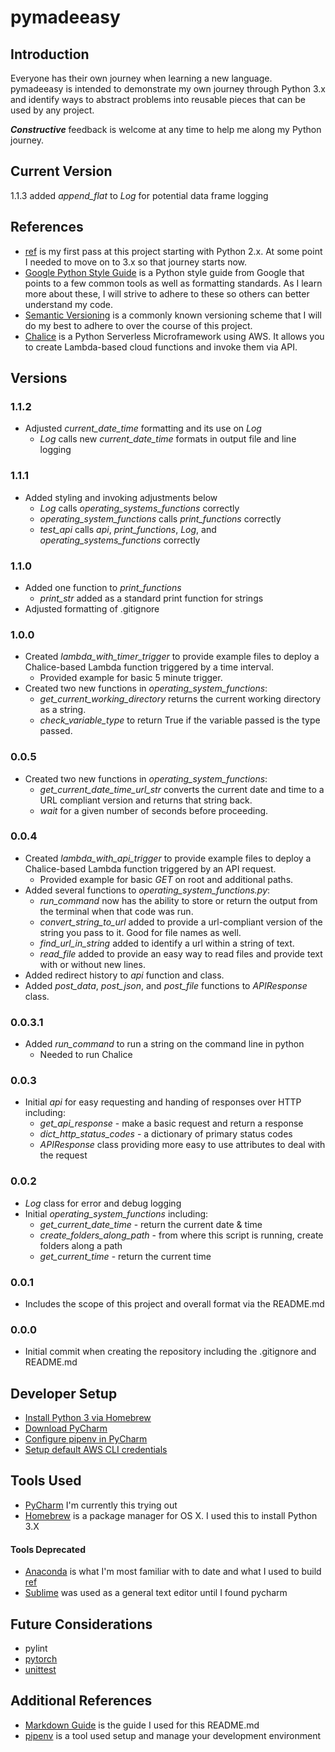 # pymadeeasy
## Introduction
Everyone has their own journey when learning a new language. pymadeeasy is intended to demonstrate my own journey through Python 3.x and identify ways to abstract problems into reusable pieces that can be used by any project.

***Constructive*** feedback is welcome at any time to help me along my Python journey.

## Current Version
1.1.3 added _append_flat_ to _Log_ for potential data frame logging

## References
- [ref](https://github.com/zach-oliver/ref) is my first pass at this project starting with Python 2.x. At some point I needed to move on to 3.x so that journey starts now.
- [Google Python Style Guide](https://google.github.io/styleguide/pyguide.html) is a Python style guide from Google that points to a few common tools as well as formatting standards. As I learn more about these, I will strive to adhere to these so others can better understand my code.
- [Semantic Versioning](https://semver.org/) is a commonly known versioning scheme that I will do my best to adhere to over the course of this project.
- [Chalice](https://github.com/aws/chalice) is a Python Serverless Microframework using AWS. It allows you to create Lambda-based cloud functions and invoke them via API.

## Versions
### 1.1.2
- Adjusted _current_date_time_ formatting and its use on _Log_
    - _Log_ calls new _current_date_time_ formats in output file and line logging

### 1.1.1
- Added styling and invoking adjustments below
    - _Log_ calls _operating_systems_functions_ correctly
    - _operating_system_functions_ calls _print_functions_ correctly
    - _test_api_ calls _api_, _print_functions_, _Log_, and _operating_systems_functions_ correctly

### 1.1.0
- Added one function to _print_functions_
    - _print_str_ added as a standard print function for strings
- Adjusted formatting of .gitignore

### 1.0.0
- Created _lambda_with_timer_trigger_ to provide example files to deploy a Chalice-based Lambda function triggered by a time interval.
    - Provided example for basic 5 minute trigger.
- Created two new functions in _operating_system_functions_:
    - _get_current_working_directory_ returns the current working directory as a string.
    - _check_variable_type_ to return True if the variable passed is the type passed.

### 0.0.5
- Created two new functions in _operating_system_functions_:
    - _get_current_date_time_url_str_ converts the current date and time to a URL compliant version and returns that string back.
    - _wait_ for a given number of seconds before proceeding.

### 0.0.4
- Created _lambda_with_api_trigger_ to provide example files to deploy a Chalice-based Lambda function triggered by an API request.
    - Provided example for basic _GET_ on root and additional paths.
- Added several functions to _operating_system_functions.py_:
    - _run_command_ now has the ability to store or return the output from the terminal when that code was run.
    - _convert_string_to_url_ added to provide a url-compliant version of the string you pass to it. Good for file names as well.
    - _find_url_in_string_ added to identify a url within a string of text.
    - _read_file_ added to provide an easy way to read files and provide text with or without new lines.
- Added redirect history to _api_ function and class.
- Added _post_data_, _post_json_, and _post_file_ functions to _APIResponse_ class.

### 0.0.3.1
- Added _run_command_ to run a string on the command line in python
    - Needed to run Chalice

### 0.0.3
- Initial _api_ for easy requesting and handing of responses over HTTP including:
    - _get_api_response_ - make a basic request and return a response
    - _dict_http_status_codes_ - a dictionary of primary status codes
    - _APIResponse_ class providing more easy to use attributes to deal with the request

### 0.0.2
- _Log_ class for error and debug logging
- Initial _operating_system_functions_ including:
    - _get_current_date_time_ - return the current date & time
    - _create_folders_along_path_ - from where this script is running, create folders along a path
    - _get_current_time_ - return the current time

### 0.0.1
- Includes the scope of this project and overall format via the README.md

### 0.0.0
 - Initial commit when creating the repository including the .gitignore and README.md

## Developer Setup
- [Install Python 3 via Homebrew](https://wsvincent.com/install-python3-mac/)
- [Download PyCharm](https://www.jetbrains.com/pycharm/promo/anaconda/)
- [Configure pipenv in PyCharm](https://www.jetbrains.com/help/pycharm/pipenv.html)
- [Setup default AWS CLI credentials](https://boto3.amazonaws.com/v1/documentation/api/latest/guide/configuration.html#aws-config-file)

## Tools Used
- [PyCharm](https://www.jetbrains.com/pycharm/promo/anaconda/) I'm currently this trying out
- [Homebrew](https://brew.sh/) is a package manager for OS X. I used this to install Python 3.X

#### Tools Deprecated
- [Anaconda](https://www.anaconda.com/distribution/) is what I'm most familiar with to date and what I used to build [ref](https://github.com/zach-oliver/ref)
- [Sublime](https://www.sublimetext.com/) was used as a general text editor until I found pycharm

## Future Considerations
- pylint
- [pytorch](https://pytorch.org/get-started/locally/)
- [unittest](https://docs.python.org/3/library/unittest.html)

## Additional References
- [Markdown Guide](https://www.markdownguide.org/basic-syntax) is the guide I used for this README.md
- [pipenv](https://pipenv.readthedocs.io/en/latest/) is a tool used setup and manage your development environment

